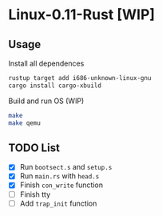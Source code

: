 # Linux-0.11-Rust [WIP]

## Usage

Install all dependences

```sh
rustup target add i686-unknown-linux-gnu
cargo install cargo-xbuild
```

Build and run OS (WIP)

```sh
make
make qemu
```

## TODO List

- [x] Run `bootsect.s` and `setup.s`
- [x] Run `main.rs` with `head.s`
- [x] Finish `con_write` function
- [ ] Finish tty
- [ ] Add `trap_init` function
